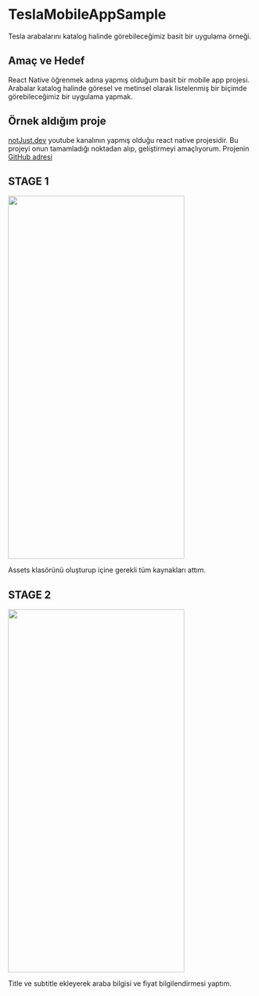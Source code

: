# TeslaMobileAppSample
 Tesla arabalarını katalog halinde görebileceğimiz basit bir uygulama örneği.
## Amaç ve Hedef
 React Native öğrenmek adına yapmış olduğum basit bir mobile app projesi. Arabalar katalog halinde göresel ve metinsel olarak listelenmiş bir biçimde görebileceğimiz bir uygulama yapmak.
## Örnek aldığım proje
 [notJust․dev](https://www.youtube.com/@notjustdev) youtube kanalının yapmış olduğu react native projesidir. Bu projeyi onun tamamladığı noktadan alıp, geliştirmeyi amaçlıyorum. Projenin [GitHub adresi](https://github.com/Savinvadim1312/TeslaClone)
 
 ## STAGE 1

 <img src="https://github.com/Rcparsln811/TeslaMobileAppSample/assets/119931970/744e6e4d-ccbe-4323-934a-9ca812c3203e" width="360" height="740">
 
  Assets klasörünü oluşturup içine gerekli tüm kaynakları attım.

  ## STAGE 2

  <img src="https://github.com/Rcparsln811/TeslaMobileAppSample/assets/119931970/f5e3c437-f282-44a9-9cdb-e1e78a033036" width="360" height="740">

  Title ve subtitle ekleyerek araba bilgisi ve fiyat bilgilendirmesi yaptım.

  

